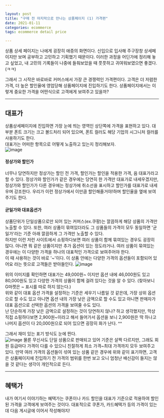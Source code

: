```yaml
---

layout: post
title: "구매 전 마지막으로 만나는 상품페이지 (1) 가격편"
date: 2021-01-11
categories: ecommerce
tags: ecommerce detail price

---
```



상품 상세 페이지는 나에게 굉장히 애증의 화면이다. 신입으로 입사해 주구장창 상세페이지만 보며 공부하고 고민하고 기획했기 때문이다. 이러한 과정을 어딘가에 정리해 놓고 싶었고, 내 고민의 기록들이 나중에 들춰보았을 때 풋풋하고 귀여워보였으면 좋겠다. (ㅋㅋ)  

그래서 그 시작은 바로바로 커머스에서 가장 큰 경쟁력인 가격편이다. 고객은 더 저렴한 가격, 더 높은 할인율에 영업당해 상품페이지에 진입하기도 한다. 상품페이지에서는 이렇게 중요한 가격을 어떤식으로 고객에게 보여주고 있을까?  

---
## 대표가  
상품상세페이지에 진입하면 가장 눈에 띄는 영역인 상단쪽에 가격을 표현하고 있다. 대부분 폰트 크기는 크고 볼드처리 되어 있으며, 폰트 컬러도 해당 기업의 시그니처 컬러를 사용하기도 한다.  
대표가는 어떠한 항목으로 어떻게 노출하고 있는지 정리해보자.  
![image](https://user-images.githubusercontent.com/30689295/104406918-cd759f00-55a3-11eb-95e3-fa79e4d363ee.png)

#### 정상가와 할인가  
너무나 당연하지만 정상가는 할인 전 가격, 할인가는 할인을 적용한 가격, 음 대표가라고 할 수 있다. 정상가와 할인가가 같은 경우에는 당연히 한 가격만 대표가로 내세우겠지만, 정상가와 할인가가 다른 경우에는 정상가에 취소선을 표시하고 할인가를 대표가로 내세우며 강조한다. 우리가 이런 정상가에서 이만큼 할인해줄거야!하며 할인율을 옆에 보여주기도 한다.  

#### 균일가와 대표옵션가
상품단위가 단일상품으로만 되어 있는 커머스(ex.쿠팡)는 깔끔하게 해당 상품의 가격만 노출할 수 있다. 또한, 여러 상품이 묶여있더라도 그 상품들의 가격이 모두 동일하면 '균일가'라는 기준 아래 깔끔하게 그 가격만 노출할 수 있다.  
하지만 이런 저런 사이트에서 쇼핑하다보면 여러 상품이 함께 묶여있는 경우도 굉장히 많다. 아니면 뭐 같은 상품이지만 추가 옵션이 있는 정도라거나. 여러 상품이 묶여있는 경우에는 이 다양한 가격을 하나의 대표적인 가격으로 보여주어야 한다.  
이 때 사용하는 것이 바로 '~'이다. 이 상품 안에는 다양한 가격의 옵션들이 포함되어 있어요 라는 뜻으로 고객들은 받아들인다.
![image](https://user-images.githubusercontent.com/30689295/104407273-96ec5400-55a4-11eb-8225-8f9381a1db95.png)

위의 이미지를 확인하면 대표가는 49,000원~ 이지만 옵션 내에 46,000원도 있고 80,000원도 있고 다양한 가격의 상품이 함께 걸려 있다는 것을 알 수 있다. (찾아보니 G마켓은 ~ 표시를 따로 하지 않는다.)  
위와 같이 대표 옵션 가격을 설정하는 기준은 세우기 나름일 것 같은데, 가장 상위 옵션으로 할 수도 있고 아니면 옵션 내의 가장 낮은 금액으로 할 수도 있고 아니면 판매자가 대표 옵션으로 선택한 옵션의 가격을 보여줄 수도 있다.  
난 단순하게 가장 낮은 금액으로 설정하는 것이 당연하지 않나? 하고 생각했지만, 막상 직접 쇼핑하다보면 2,900원~이라고 해서 들어가서 옵션을 보니 2,900원은 딱 하나고 나머지 옵션이 다 20,000원으로 되어 있으면 굉장히 화가 난다. ^^  

그래서 재미 있는 표기 방식도 눈에 띈다.  
![image](https://user-images.githubusercontent.com/30689295/104407923-1e869280-55a6-11eb-9ca4-2e096457f564.png)
물론 무신사도 단일 상품으로 판매되고 있어 기준은 살짝 다르지만, 그래도 회원 등급마다 가격이 다를 수 있으니 친절하게 최소 가격~최대 가격까지 모두 보여주고 있다. 만약 여러 가격의 옵션들이 섞여 있는 상품 같은 경우에 위와 같이 표기하면, 고객은 상품페이지에 진입하기 전 가격의 범위를 한번 보고 오니 엄청난 배신감이 들지는 않을 것 같다는 생각이 개인적으로 든다.  

---

## 혜택가
내가 여기서 이야기하는 혜택가는 쿠폰이나 카드 할인을 대표가 기준으로 적용하여 할인된 가격을 고객에게 보여주는 것이다. 대표적으로 쿠폰가, 카드혜택가 등의 가격이 있는데 다음 게시글에 이어서 작성해야지!
